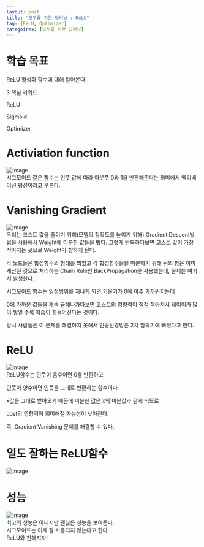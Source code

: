 ```yaml
---
layout: post
title: "모두를 위한 딥러닝 : ReLU"
tag: [ReLU, Optimizer]
categoires: [모두를 위한 딥러닝]
---
```


# 학습 목표

ReLU 활성화 함수에 대해 알아본다

3 핵심 키워드

ReLU

Sigmoid

Optimizer
# Activiation function
![image](https://t1.daumcdn.net/cfile/tistory/275BAD4F577B669920)     
시그모이드 같은 함수는 인풋 값에 따라 아웃풋 0과 1을 반환해준다는 의미에서 엑티베이션 펑션이라고 부른다.

# Vanishing Gradient
![image](https://postfiles.pstatic.net/MjAxOTA1MTlfMjkx/MDAxNTU4MjQ4MTA1Njg2.sknfAUs2yV4PypSwjWJ5fSkPHWRM59btivhS7Td8CMwg.Aa5wB39WhuFzorOwcDJkmjLdL_Y8xXTT5OjMK-vKKnMg.PNG.kbsdr11/image.png?type=w966)        
우리는 코스트 값을 줄이기 위해(모델의 정확도를 높이기 위해) Gradient Descent방법을 사용해서 Weight에 미분한  값들을 뺐다. 그렇게 반복하다보면 코스트 값이 가장 작아지는 곳으로 Weight가 향하게 된다.

각 노드들은 합성함수의 형태를 띄었고 각 합성함수들을 미분하기 위해 뒤의 항은 이미 계산된 것으로 처리하는 Chain Rule인 BackPropagation을 사용했는데, 문제는 여기서 발생한다.

시그모이드 함수는 일정범위를 지나게 되면 기울기가 0에 아주 가까워지는데

0에 가까운 값들을 계속 곱해나가다보면 코스트의 영향력이 점점 작아져서 레이어가 많이 쌓일 수록 학습이 힘들어진다는 것이다.

당시 사람들은 이 문제를 해결하지 못해서 인공신경망은 2차 암흑기에 빠졌다고 한다.

# ReLU
![image](https://postfiles.pstatic.net/MjAxOTA1MTlfMTg0/MDAxNTU4MjQ4MjUwNzY2.pPv2DN62AbbIcSpd_rL7NsqREll6ZlGsa-eYzX5sa0Yg.YdCA9hGEaZnmOWo5YjVAbRuyzN3_ghA4Thuq__7CZ2Ug.PNG.kbsdr11/image.png?type=w966)     
ReLU함수는 인풋이 음수이면 0을 반환하고

인풋이 양수이면 인풋을 그대로 반환하는 함수이다.

x값을 그대로 받아오기 때문에 미분한 값은 x의 미분값과 같게 되므로

cost의 영향력이 희미해질 가능성이 낮아진다.

즉, Gradient Vanishing 문제를 해결할 수 있다.

# 일도 잘하는 ReLU함수
![image](https://postfiles.pstatic.net/MjAxOTA1MjBfMjUx/MDAxNTU4Mjg1NDEyMDI3.go1m50kKrgVeKrbnReD22TSWh5svqYSdMB2MFGErr54g.Ezk1grEaygPsOkhqUPLWS2ukm3tusWr8yLyYywauhxIg.PNG.kbsdr11/image.png?type=w966)    
 
 # 성능
 ![image](https://postfiles.pstatic.net/MjAxOTA1MjBfMTky/MDAxNTU4Mjg1NTUyMzk2.fe5WQkXlQw5d54JQvXx6H1QjxuWXaiVueGH99b76190g.W8_jRieaX-ZmeFz5KpPPdp6nCMgkcATZli50F9JoYcEg.PNG.kbsdr11/image.png?type=w966)     
 최고의 성능은 아니지만 괜찮은 성능을 보여준다.    
 시그모이드는 이제 잘 사용되지 않는다고 한다.    
 ReLU와 친해지자!
